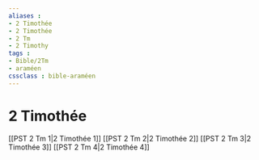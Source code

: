```yaml
---
aliases : 
- 2 Timothée
- 2 Timothée
- 2 Tm
- 2 Timothy
tags : 
- Bible/2Tm
- araméen
cssclass : bible-araméen
---
```


# 2 Timothée

[[PST 2 Tm 1|2 Timothée 1]]
[[PST 2 Tm 2|2 Timothée 2]]
[[PST 2 Tm 3|2 Timothée 3]]
[[PST 2 Tm 4|2 Timothée 4]]
